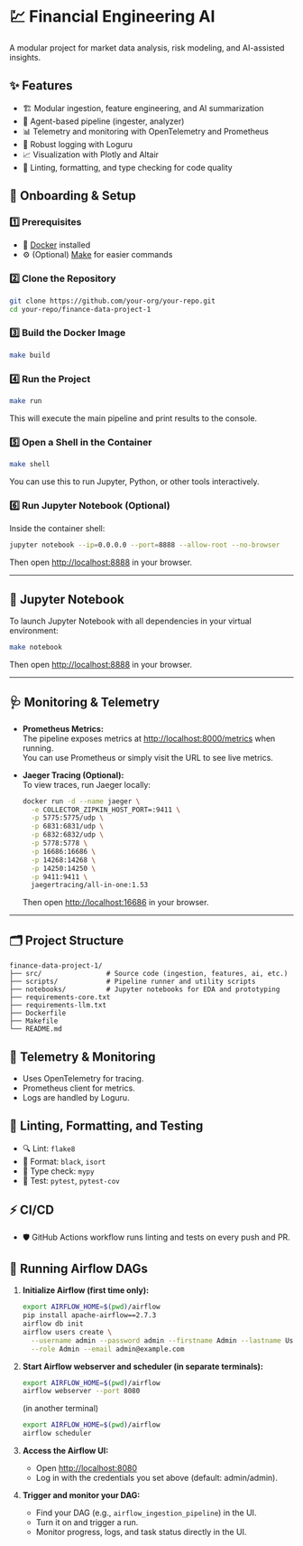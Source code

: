 # 💹 Financial Engineering AI

A modular project for market data analysis, risk modeling, and AI-assisted insights.

## ✨ Features

- 🏗️ Modular ingestion, feature engineering, and AI summarization
- 🤖 Agent-based pipeline (ingester, analyzer)
- 📊 Telemetry and monitoring with OpenTelemetry and Prometheus
- 📝 Robust logging with Loguru
- 📈 Visualization with Plotly and Altair
- 🧹 Linting, formatting, and type checking for code quality

## 🚀 Onboarding & Setup

### 1️⃣ Prerequisites

- 🐳 [Docker](https://www.docker.com/products/docker-desktop/) installed
- ⚙️ (Optional) [Make](https://www.gnu.org/software/make/) for easier commands

### 2️⃣ Clone the Repository

```sh
git clone https://github.com/your-org/your-repo.git
cd your-repo/finance-data-project-1
```

### 3️⃣ Build the Docker Image

```sh
make build
```

### 4️⃣ Run the Project

```sh
make run
```

This will execute the main pipeline and print results to the console.

### 5️⃣ Open a Shell in the Container

```sh
make shell
```

You can use this to run Jupyter, Python, or other tools interactively.

### 6️⃣ Run Jupyter Notebook (Optional)

Inside the container shell:

```sh
jupyter notebook --ip=0.0.0.0 --port=8888 --allow-root --no-browser
```

Then open [http://localhost:8888](http://localhost:8888) in your browser.

---

## 📓 Jupyter Notebook

To launch Jupyter Notebook with all dependencies in your virtual environment:

```sh
make notebook
```

Then open [http://localhost:8888](http://localhost:8888) in your browser.

---

## 🩺 Monitoring & Telemetry

- **Prometheus Metrics:**  
  The pipeline exposes metrics at [http://localhost:8000/metrics](http://localhost:8000/metrics) when running.  
  You can use Prometheus or simply visit the URL to see live metrics.

- **Jaeger Tracing (Optional):**  
  To view traces, run Jaeger locally:
  ```sh
  docker run -d --name jaeger \
    -e COLLECTOR_ZIPKIN_HOST_PORT=:9411 \
    -p 5775:5775/udp \
    -p 6831:6831/udp \
    -p 6832:6832/udp \
    -p 5778:5778 \
    -p 16686:16686 \
    -p 14268:14268 \
    -p 14250:14250 \
    -p 9411:9411 \
    jaegertracing/all-in-one:1.53
  ```
  Then open [http://localhost:16686](http://localhost:16686) in your browser.

---

## 🗂️ Project Structure

```
finance-data-project-1/
├── src/                # Source code (ingestion, features, ai, etc.)
├── scripts/            # Pipeline runner and utility scripts
├── notebooks/          # Jupyter notebooks for EDA and prototyping
├── requirements-core.txt
├── requirements-llm.txt
├── Dockerfile
├── Makefile
└── README.md
```

## 📡 Telemetry & Monitoring

- Uses OpenTelemetry for tracing.
- Prometheus client for metrics.
- Logs are handled by Loguru.

## 🧹 Linting, Formatting, and Testing

- 🔍 Lint: `flake8`
- 🎨 Format: `black`, `isort`
- 🧐 Type check: `mypy`
- 🧪 Test: `pytest`, `pytest-cov`

## ⚡ CI/CD

- 🛡️ GitHub Actions workflow runs linting and tests on every push and PR.

## 🛫 Running Airflow DAGs

1. **Initialize Airflow (first time only):**
   ```sh
   export AIRFLOW_HOME=$(pwd)/airflow
   pip install apache-airflow==2.7.3
   airflow db init
   airflow users create \
     --username admin --password admin --firstname Admin --lastname User \
     --role Admin --email admin@example.com
   ```

2. **Start Airflow webserver and scheduler (in separate terminals):**
   ```sh
   export AIRFLOW_HOME=$(pwd)/airflow
   airflow webserver --port 8080
   ```
   (in another terminal)
   ```sh
   export AIRFLOW_HOME=$(pwd)/airflow
   airflow scheduler
   ```

3. **Access the Airflow UI:**
   - Open [http://localhost:8080](http://localhost:8080)
   - Log in with the credentials you set above (default: admin/admin).

4. **Trigger and monitor your DAG:**
   - Find your DAG (e.g., `airflow_ingestion_pipeline`) in the UI.
   - Turn it on and trigger a run.
   - Monitor progress, logs, and task status directly in the UI.
